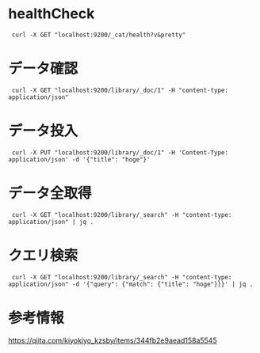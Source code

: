 # healthCheck
``` curl -X GET "localhost:9200/_cat/health?v&pretty"```

# データ確認
``` curl -X GET "localhost:9200/library/_doc/1" -H "content-type: application/json"```

# データ投入
``` curl -X PUT "localhost:9200/library/_doc/1" -H 'Content-Type: application/json' -d '{"title": "hoge"}'```

# データ全取得
``` curl -X GET "localhost:9200/library/_search" -H "content-type: application/json" | jq .```

# クエリ検索
``` curl -X GET "localhost:9200/library/_search" -H "content-type: application/json" -d '{"query": {"match": {"title": "hoge"}}}' | jq .```


# 参考情報
https://qiita.com/kiyokiyo_kzsby/items/344fb2e9aead158a5545
